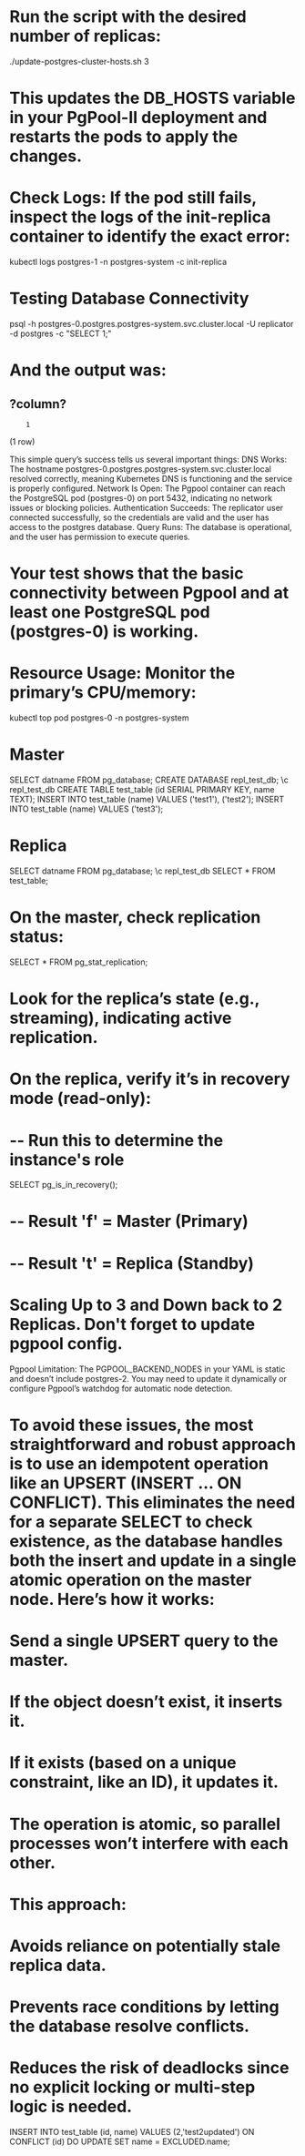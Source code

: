 # Run the script with the desired number of replicas: 
./update-postgres-cluster-hosts.sh 3
# This updates the DB_HOSTS variable in your PgPool-II deployment and restarts the pods to apply the changes.


# Check Logs: If the pod still fails, inspect the logs of the init-replica container to identify the exact error:
kubectl logs postgres-1 -n postgres-system -c init-replica


# Testing Database Connectivity
psql -h postgres-0.postgres.postgres-system.svc.cluster.local -U replicator -d postgres -c "SELECT 1;"
# And the output was:
 ?column? 
----------
        1
(1 row)

This simple query’s success tells us several important things:
    DNS Works: The hostname postgres-0.postgres.postgres-system.svc.cluster.local resolved correctly, meaning Kubernetes DNS is functioning and the service is properly configured.
    Network Is Open: The Pgpool container can reach the PostgreSQL pod (postgres-0) on port 5432, indicating no network issues or blocking policies.
    Authentication Succeeds: The replicator user connected successfully, so the credentials are valid and the user has access to the postgres database.
    Query Runs: The database is operational, and the user has permission to execute queries.
# Your test shows that the basic connectivity between Pgpool and at least one PostgreSQL pod (postgres-0) is working.

# Resource Usage: Monitor the primary’s CPU/memory:
kubectl top pod postgres-0 -n postgres-system

# Master
SELECT datname FROM pg_database;
CREATE DATABASE repl_test_db;
\c repl_test_db
CREATE TABLE test_table (id SERIAL PRIMARY KEY, name TEXT);
INSERT INTO test_table (name) VALUES ('test1'), ('test2');
INSERT INTO test_table (name) VALUES ('test3');

# Replica
SELECT datname FROM pg_database;
\c repl_test_db
SELECT * FROM test_table;

# On the master, check replication status:
SELECT * FROM pg_stat_replication;
# Look for the replica’s state (e.g., streaming), indicating active replication.

# On the replica, verify it’s in recovery mode (read-only):
# -- Run this to determine the instance's role
SELECT pg_is_in_recovery();

#   -- Result 'f' = Master (Primary)
#   -- Result 't' = Replica (Standby)

# Scaling Up to 3 and Down back to 2 Replicas. Don't forget to update pgpool config.
Pgpool Limitation: The PGPOOL_BACKEND_NODES in your YAML is static and doesn’t include postgres-2. You may need to update it dynamically or configure Pgpool’s watchdog for automatic node detection.

# To avoid these issues, the most straightforward and robust approach is to use an idempotent operation like an UPSERT (INSERT ... ON CONFLICT). This eliminates the need for a separate SELECT to check existence, as the database handles both the insert and update in a single atomic operation on the master node. Here’s how it works:
#    Send a single UPSERT query to the master.
#    If the object doesn’t exist, it inserts it.
#    If it exists (based on a unique constraint, like an ID), it updates it.
#    The operation is atomic, so parallel processes won’t interfere with each other.

# This approach:
#    Avoids reliance on potentially stale replica data.
#    Prevents race conditions by letting the database resolve conflicts.
#    Reduces the risk of deadlocks since no explicit locking or multi-step logic is needed.

INSERT INTO test_table (id, name) VALUES (2,'test2updated') ON CONFLICT (id) DO UPDATE SET name = EXCLUDED.name;